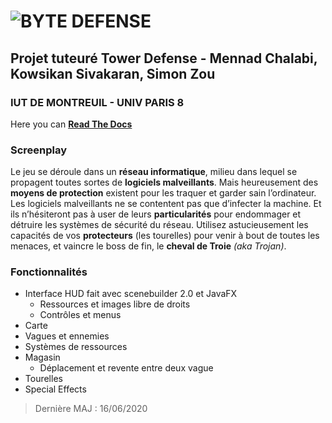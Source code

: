 ![BYTE DEFENSE](https://drive.google.com/file/d/1jS97SsNiH5rwESB1eOTEQmxsFY9dw75u/view?usp=sharing)
======
Projet tuteuré Tower Defense - Mennad Chalabi, Kowsikan Sivakaran, Simon Zou
-----
###		IUT DE MONTREUIL - UNIV PARIS 8

Here you can [**Read The Docs**](https://drive.google.com/file/d/1RPnpaLIgaNZOcCxaTPuGaNSxw3nS3XCH/view?usp=sharing)

### Screenplay

Le jeu se déroule dans un **réseau informatique**, milieu dans lequel se propagent toutes sortes de **logiciels malveillants**. Mais heureusement des **moyens de protection** existent pour les traquer et garder sain l’ordinateur.
Les logiciels malveillants ne se contentent pas que d’infecter la machine. Et ils n’hésiteront pas à user de leurs **particularités** pour endommager et détruire les systèmes de sécurité du réseau.
Utilisez astucieusement les capacités de vos **protecteurs** (les tourelles) pour venir à bout de toutes les menaces, et vaincre le boss de fin, le **cheval de Troie** _(aka Trojan)_.


###				Fonctionnalités

* Interface HUD fait avec scenebuilder 2.0 et JavaFX
  * Ressources et images libre de droits
  * Contrôles et menus
* Carte 
* Vagues et ennemies
* Systèmes de ressources
* Magasin
  * Déplacement et revente entre deux vague
* Tourelles
*  Special Effects

> Dernière MAJ : 16/06/2020
